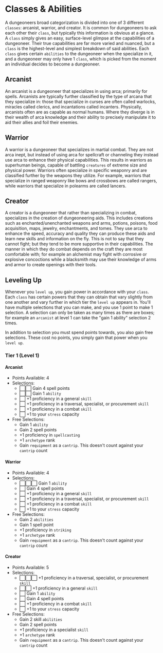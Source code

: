 # Classes & Abilities

A dungeoneers broad categorization is divided into one of 3 different `classes`: arcanist, warrior, and creator. It is common for dungeoneers to ask each other their `class`, but typically this information is obvious at a glance. A `class` simply gives an easy, surface-level glimpse at the capabilities of a dungeoneer. Their true capabilities are far more varied and nuanced, but a `class` is the highest-level and simplest breakdown of said abilities. Each `class` gives certain `abilities` to the dungeoneer when the specialize in it, and a dungeoneer may only have 1 `class`, which is picked from the moment an individual decides to become a dungeoneer.

## Arcanist

An arcanist is a dungeoneer that specializes in using arca; primarily for spells. Arcanists are typically further classified by the type of arcana that they specialize in: those that specialize in curses are often called warlocks, miracles called clerics, and incantations called incanters. Physically, arcanists often are as capable as normal humans. Where they diverge is in their wealth of arca knowledge and their ability to precisely manipulate it to aid their allies and foil their enemies.

## Warrior

A warrior is a dungeoneer that specializes in martial combat. They are not arca inept, but instead of using arca for spellcraft or channeling they instead use arca to enhance their physical capabilities. This results in warriors as superhuman beings, capable of battling `creatures` of extreme size and physical power. Warriors often specialize in specific weaponry and are classified further by the weapons they utilize. For example, warriors that specialize in ranged weaponry like bows and crossbows are called rangers, while warriors that specialize in polearms are called lancers.

## Creator

A creator is a dungeoneer that rather than specializing in combat, specializes in the creation of dungeoneering aids. This includes creations such as enchanted/unenchanted weapons and arms, potions, poisons, food acquisition, maps, jewelry, enchantments, and tomes. They use arca to enhance the speed, accuracy and quality they can produce these aids and learn new skills and information on the fly. This is not to say that they cannot fight; but they tend to be more supportive in their capabilities. The manner in which they do combat depends on the craft they are most comfortable with; for example an alchemist may fight with corrosive or explosive concoctions while a blacksmith may use their knowledge of arms and armor to create openings with their tools.

## Leveling Up

Whenever you `level up`, you gain power in accordance with your `class`. Each `class` has certain powers that they can obtain that vary slightly from one another and vary further in which tier the `level up` appears in. You'll have multiple selections that you can make, and you use 1 point to make 1 selection. A selection can only be taken as many times as there are boxes; for example an `arcanist` at level 1 can take the "gain 1 ability" selection 2 times.

In addition to selection you must spend points towards, you also gain free selections. These cost no points, you simply gain that power when you `level up`.

### Tier 1 (Level 1)

#### Arcanist

-   Points Available: 4
-   Selections:
    -   ⬜️⬜️ Gain 4 spell points
    -   ⬜️⬜️ Gain 1 `ability`
    -   ⬜️ +1 proficiency in a general `skill`
    -   ⬜️ +1 proficiency in a traversal, specialist, or procurement `skill`
    -   ⬜️ +1 proficiency in a combat `skill`
    -   ⬜️ +1 to your `stress` capacity
-   Free Selections:
    -   Gain 1 `ability`
    -   Gain 2 spell points
    -   +1 proficiency in `spellcasting`
    -   +1 `archetype` rank
    -   Gain `requipment` as a `cantrip`. This doesn't count against your `cantrip` count

#### Warrior

-   Points Available: 4
-   Selections:
    -   ⬜️⬜️⬜️ Gain 1 `ability`
    -   ⬜️ Gain 4 spell points
    -   ⬜️ +1 proficiency in a general `skill`
    -   ⬜️ +1 proficiency in a traversal, specialist, or procurement `skill`
    -   ⬜️ +1 proficiency in a combat `skill`
    -   ⬜️ +1 to your `stress` capacity
-   Free Selections:
    -   Gain 2 `abilities`
    -   Gain 1 spell point
    -   +1 proficiency in `striking`
    -   +1 `archetype` rank
    -   Gain `requipment` as a `cantrip`. This doesn't count against your `cantrip` count

#### Creator

-   Points Available: 5
-   Selections:
    -   ⬜️⬜️⬜️ +1 proficiency in a traversal, specialist, or procurement `skill`
    -   ⬜️⬜️ +1 proficiency in a general `skill`
    -   ⬜️ Gain 1 `ability`
    -   ⬜️ Gain 4 spell points
    -   ⬜️ +1 proficiency in a combat `skill`
    -   ⬜️ +1 to your `stress` capacity
-   Free Selections:
    -   Gain 2 skill `abilities`
    -   Gain 2 spell points
    -   +1 proficiency in a specialist `skill`
    -   +1 `archetype` rank
    -   Gain `requipment` as a `cantrip`. This doesn't count against your `cantrip` count
